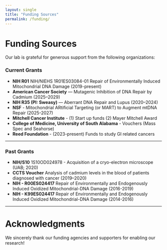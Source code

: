 ```yaml
---
layout: single
title: "Funding Sources"
permalink: /funding/
---
```


# Funding Sources

Our lab is grateful for generous support from the following organizations:

### Current Grants

- **NIH R01** NIH/NIEHS 1R01ES03084-01 Repair of Environmentally Induced Mitochondrial DNA Damage (2019-present)
- **American Cancer Society** — Mutagenic Inhibition of DNA Repair by Cadmium (2025–2029)
- **NIH R35 (PI: Sweasy)** — Aberrant DNA Repair and Lupus (2020–2024)
- **NSF** - Mitochondrial ARtificial Targeting (or MART) to Augment mtDNA Repair (2025-2027)
- **Mitchell Cancer Institute** - (1) Start up funds (2) Mayer Mitchell Award
- **College of Medicine, University of South Alabama** - Vouchers (Mass Spec and Seahorse)
- **Reed Foundation** - (2023-present) Funds to study GI related cancers

---

### Past Grants

- **NIH/S10** 1S10OD024978 - Acquisition of a cryo-electron microscope (UAB; 2020)
- **CCTS Voucher** Analysis of cadmium levels in the blood of patients diagnosed with cancer (2019–2020)
- **NIH - R00ES024417** Repair of Environmentally and Endogenously Induced Oxidized Mitochondrial-DNA Damage (2016-2019)
- **NIH - K99ES024417** Repair of Environmentally and Endogenously Induced Oxidized Mitochondrial-DNA Damage (2014-2016)


---

# Acknowledgments

We sincerely thank our funding agencies and supporters for enabling our research!
